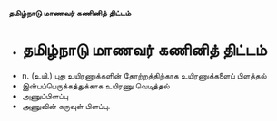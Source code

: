 **தமிழ்நாடு மாணவர் கணினித் திட்டம்**
- # தமிழ்நாடு மாணவர் கணினித் திட்டம்
- n. (உயி.) புது உயிரணுக்களின் தோற்றத்திற்காக உயிரணுக்களைப் பிளத்தல்
- இன்பப்பெருக்கத்துக்காக உயிரணு வெடித்தல்
- அணுப்பிளப்பு
- அணுவின் கருவுள் பிளப்பு.

